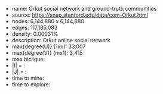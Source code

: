 * name:	Orkut social network and ground-truth communities
* source: https://snap.stanford.edu/data/com-Orkut.html
* nodes: 6,144,880 x 6,144,880
* edges: 117,185,083
* density: 0.00031%
* description: Orkut online social network
* max{degree(U)} (1xn): 33,007
* max{degree(V)} (mx1): 3,415
* max biclique: 
* |I| = : 
* |J| = : 
* time to mine: 
* time to explore: 
